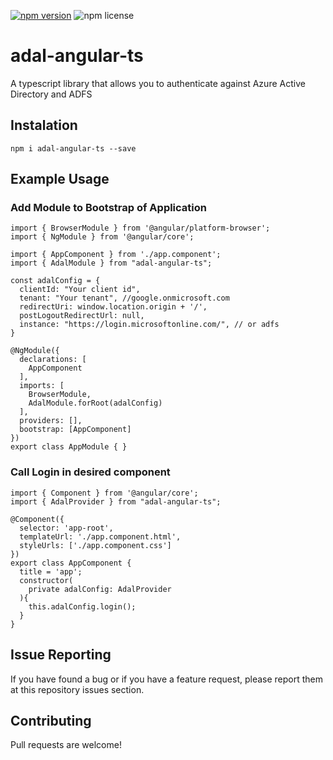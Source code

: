 <!--TODO: Add how to use interceptor -->
[![npm version](https://badge.fury.io/js/adal-angular-ts.svg)](https://badge.fury.io/js/adal-angular-ts)
![npm license](https://img.shields.io/npm/l/express.svg)

# adal-angular-ts
A typescript library that allows you to authenticate against Azure Active Directory and ADFS

## Instalation
```
npm i adal-angular-ts --save
```

## Example Usage

### Add Module to Bootstrap of Application
```
import { BrowserModule } from '@angular/platform-browser';
import { NgModule } from '@angular/core';

import { AppComponent } from './app.component';
import { AdalModule } from "adal-angular-ts";

const adalConfig = {
  clientId: "Your client id",
  tenant: "Your tenant", //google.onmicrosoft.com
  redirectUri: window.location.origin + '/',
  postLogoutRedirectUrl: null,
  instance: "https://login.microsoftonline.com/", // or adfs
}

@NgModule({
  declarations: [
    AppComponent
  ],
  imports: [
    BrowserModule,
    AdalModule.forRoot(adalConfig)
  ],
  providers: [],
  bootstrap: [AppComponent]
})
export class AppModule { }
```

### Call Login in desired component
```
import { Component } from '@angular/core';
import { AdalProvider } from "adal-angular-ts";

@Component({
  selector: 'app-root',
  templateUrl: './app.component.html',
  styleUrls: ['./app.component.css']
})
export class AppComponent {
  title = 'app';
  constructor(
    private adalConfig: AdalProvider
  ){
    this.adalConfig.login();
  }
}
```

## Issue Reporting

If you have found a bug or if you have a feature request, please report them at this repository issues section. 

## Contributing

Pull requests are welcome!
